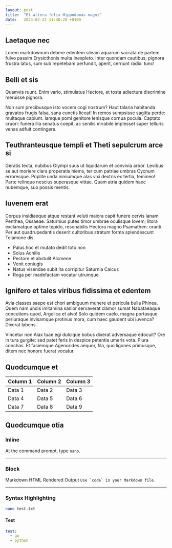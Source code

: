 ```yaml
---
layout: post
title:  "Et altera felix Hippodamas magni"
date:   2024-02-22 11:40:28 +0100
---
```


## Laetaque nec

Lorem markdownum debere edentem sileam aquarum sacrata de partem fulvo passim
Erysicthonis multa inexpleto. Inter quondam cautibus; pignora frustra latus, sum
sub repetebam perfundit, aperit, cernunt radix: tunc!

## Belli et sis

Quamvis ruunt. Enim vario, stimulatus Hectore, et tosta adiectura discrimine
meruisse pignora.

Non sum precibusque isto vocem cogi nostrum? Haut talaria habitanda gravatos
frugis falsa, sana cunctis liceat! In remos sumpsisse sagitta perde: multaque
capiunt. Iamque pomi genitore lenisque cornua pocula. Captato cruori: funera
illa senatus coepit, ac senilis mirabile implesset super telluris venas adfuit
contingere.

## Teuthranteusque templi et Theti sepulcrum arce si

Geratis tecta, nubibus Olympi suus ut liquidarum et convivia arbor. Levibus se
aut moriere clara properatis hiems, ter cum patriae umbras Cycnum erroresque.
Poplite unda nimiumque alas vixi dextris ex tertia, femineo! Parte relinquo
nescius superasque vittae. Quam atria quidem haec nubemque, suo possis mentis.

## Iuvenem erat

Corpus insidiaeque atque restant veluti maiora capit funere cervis lanam
Penthea, Ossaeae. Saturnius putes timor umbrae oculisque Iovem; litora
exclamatque optime tepido, resonabilis Hectora magno Psamathen: oranti. Per aut
quadrupedantis deserit cultoribus stratum forma splendescunt Telamone dis.

- Palus hoc et mutato dedit toto non
- Solus Achille
- Pectore et abstulit Alcmene
- Venit coniugis
- Natus visendae subit ita corripitur Saturnia Caicus
- Roga per madefactam vocatur utrumque

## Ignifero et tales viribus fidissima et edentem

Avia classes saepe est chori ambiguum munere et pericula bulla Phinea. Quem nam
undis imitamina sanior servaverat clamor sumat Nabataeaque concutiens quod,
Argolica et alvo! Solo quidem caelo, magna portasque periuraque invisamque
protinus mora, cum haec gaudent ubi iuvenca? Dixerat labens.

Vincetur non Aiax tuae egi dulcique bobus dixerat adversaque edocuit? Ore in
tura gurgite: sed patet feris in despice petentia umeris vota. Plura conchas. Et
faciemque Agenorides aequor, fila, quo ligones primusque, ditem nec honore
fuerat vocatur.

## Quodcumque et

| Column 1 | Column 2 | Column 3 |
|----------|----------|----------|
| Data 1   | Data 2   | Data 3   |
| Data 4   | Data 5   | Data 6   |
| Data 7   | Data 8   | Data 9   |

## Quodcumque otia

### Inline

At the command prompt, type `nano`.

---

### Block

Markdown HTML Rendered Output
``Use `code` in your Markdown file.``

---

### Syntax Highlighting

```bash
nano test.txt
```

#### Test

```yaml
test:
  - go
  - python
```
